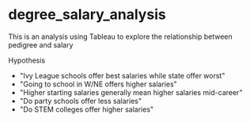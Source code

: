 # degree_salary_analysis

This is an analysis using Tableau to explore the relationship between pedigree and salary

Hypothesis
* "Ivy League schools offer best salaries while state offer worst"
* "Going to school in W/NE offers higher salaries"
* "Higher starting salaries generally mean higher salaries mid-career"
* "Do party schools offer less salaries"
* "Do STEM colleges offer higher salaries"